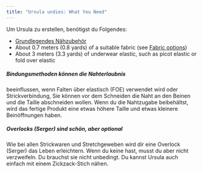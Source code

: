 ```yaml
---
title: "Ursula undies: What You Need"
---
```


Um Ursula zu erstellen, benötigst du Folgendes:

- [Grundlegendes Nähzubehör](/docs/sewing/basic-sewing-supplies)
- About 0.7 meters (0.8 yards) of a suitable fabric (see [Fabric options](/docs/patterns/ursula/fabric))
- About 3 meters (3.3 yards) of underwear elastic, such as picot elastic or fold over elastic

<Tip>

##### Bindungsmethoden können die Nahterlaubnis

beeinflussen, wenn Falten über elastisch (FOE) verwendet wird oder Strickverbindung, Sie können vor dem Schneiden die Naht an den Beinen und die Taille abschneiden wollen. Wenn du die Nahtzugabe beibehältst, wird das fertige Produkt eine etwas höhere Taille und etwas kleinere Beinöffnungen haben.

##### Overlocks (Serger) sind schön, aber optional

Wie bei allen Strickwaren und Stretchgeweben wird dir eine Overlock (Serger) das Leben erleichtern. Wenn du keine hast, musst du aber nicht verzweifeln. Du brauchst sie nicht unbedingt. Du kannst Ursula auch einfach mit einem Zickzack-Stich nähen.

</Tip>
